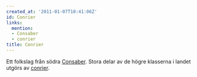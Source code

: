 ```yaml
---
created_at: '2011-01-07T10:41:06Z'
id: Conrier
links:
  mention:
  - Consaber
  - conrier
title: Conrier
---
```


Ett folkslag från södra [Consaber]. Stora delar av de högre klasserna i landet utgörs av [conrier].

  [Consaber]: Consaber
  [conrier]: conrier
